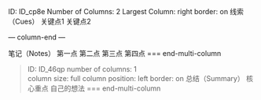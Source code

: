 ID: ID_cp8e
Number of Columns: 2
Largest Column: right
border: on
线索（Cues）
关键点1
关键点2

— column-end —

笔记（Notes）
第一点
第二点
第三点
第四点
=== end-multi-column

>ID: ID_46qp
>number of columns: 1  
column size: full
column position: left
border: on
总结（Summary）
核心重点
自己的想法
=== end-multi-column